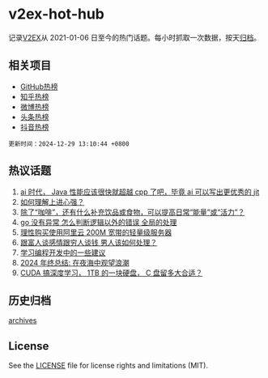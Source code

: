 # v2ex-hot-hub

 记录[V2EX](https://www.v2ex.com/)从 2021-01-06 日至今的热门话题。每小时抓取一次数据，按天[归档](archives)。
 
 ## 相关项目

- [GitHub热榜](https://github.com/lonnyzhang423/github-hot-hub)
- [知乎热榜](https://github.com/lonnyzhang423/zhihu-hot-hub)
- [微博热榜](https://github.com/lonnyzhang423/weibo-hot-hub)
- [头条热榜](https://github.com/lonnyzhang423/toutiao-hot-hub)
- [抖音热榜](https://github.com/lonnyzhang423/douyin-hot-hub)


 `更新时间：2024-12-29 13:10:44 +0800`

## 热议话题

1. [ai 时代， Java 性能应该很快就超越 cpp 了吧，毕竟 ai 可以写出更优秀的 jit](https://www.v2ex.com/t/1100891)
1. [如何理解上进心强？](https://www.v2ex.com/t/1100959)
1. [除了“咖啡”，还有什么补充饮品或食物，可以提高日常“能量”或“活力”？](https://www.v2ex.com/t/1100944)
1. [go 没有异常 怎么判断逻辑以外的错误 全局的处理](https://www.v2ex.com/t/1100894)
1. [理性购买使用阿里云 200M 宽带的轻量级服务器](https://www.v2ex.com/t/1100927)
1. [跟富人谈感情跟穷人谈钱 男人该如何处理？](https://www.v2ex.com/t/1100972)
1. [学习编程开发中的一些建议](https://www.v2ex.com/t/1100994)
1. [2024 年终总结: 在夜海中观望浪潮](https://www.v2ex.com/t/1100909)
1. [CUDA 搞深度学习， 1TB 的一块硬盘， C 盘留多大合适？](https://www.v2ex.com/t/1100947)

## 历史归档

[archives](archives)

## License

See the [LICENSE](LICENSE) file for license rights and limitations (MIT).
